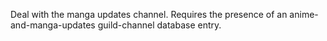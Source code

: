 Deal with the manga updates channel. Requires the presence of an anime-and-manga-updates guild-channel database entry.
